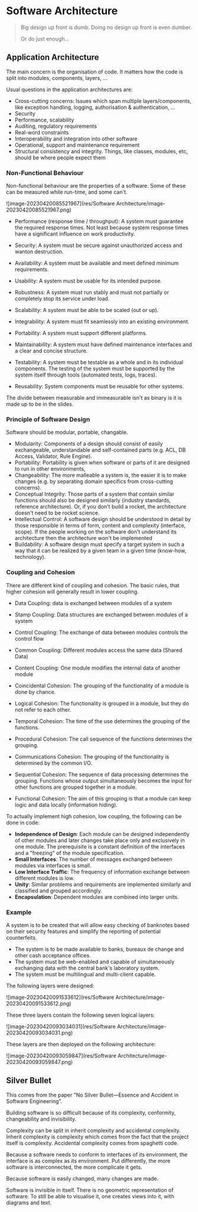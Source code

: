 # Software Architecture

> Big design up front is dumb. Doing no design up front is even dumber.
>
> Or do just enough...

## Application Architecture

The main concern is the organisation of code. It matters how the code is split into modules, components, layers, ...

Usual questions in the application architectures are:

* Cross-cutting concerns: Issues which span multiple layers/components, like exception handling, logging, authorisation & authentication, ...
* Security
* Performance, scalability
* Auditing, regulatory requirements
* Real-word constraints
* Interoperability and integration into other software
* Operational, support and maintenance requirement
* Structural consistency and integrity. Things, like classes, modules, etc, should be where people expect them

### Non-Functional Behaviour

Non-functional behaviour are the properties of a software. Some of these can be measured while run-time, and some can't.

![image-20230420085521967](res/Software Architecture/image-20230420085521967.png)

* Performance (response time / throughput): A system must guarantee the required response times. Not least because system response times have a significant influence on work productivity.
* Security: A system must be secure against unauthorized access and wanton destruction.
* Availability: A system must be available and meet defined minimum requirements.
* Usability: A system must be usable for its intended purpose.
* Robustness: A system must run stably and must not partially or completely stop its service under load.

* Scalability: A system must be able to be scaled (out or   up).
* Integrability: A system must fit seamlessly into an existing   environment.
* Portability: A system must support different platforms.
* Maintainability: A system must have defined maintenance interfaces and a clear and concise structure.
* Testability: A system must be testable as a whole and in  its individual components. The testing of the system must  be supported by the system itself through tools (automated  tests, logs, traces).
* Reusability: System components must be reusable for
  other systems.

The divide between measurable and immeasurable isn't as binary is it is made up to be in the slides.

###  Principle of Software Design

Software should be modular, portable, changable.

* Modularity: Components of a design should consist of easily exchangeable, understandable and self-contained parts (e.g. ACL, DB Access, Validator, Rule Engine).
* Portability: Portability is given when software or parts of it are designed to run in other environments,
* Changeability: The more malleable a system is, the easier it is to make changes (e.g. by separating domain specifics from cross-cutting concerns).
* Conceptual Integrity: Those parts of a system that contain similar functions should also be
  designed similarly (industry standards, reference architecture). Or, if you don't build a rocket, the architecture doesn't need to be rocket science. 
* Intellectual Control: A software design should be understood in detail by those responsible in terms of form, content and complexity (interface, scope). If the people working on the software don't understand its architecture then the architecture won't be implemented
* Buildability: A software design must specify a target system in such a way that it can be realized by a given team in a given time (know-how, technology).

### Coupling and Cohesion

There are different kind of coupling and cohesion. The basic rules, that higher cohesion will generally result in lower coupling.

* Data Coupling: data is exchanged between modules of a system
* Stamp Coupling: Data structures are exchanged between modules of a system
* Control Coupling: The exchange of data between modules controls the control flow
* Common Coupling: Different modules access the same data (Shared Data)
* Content Coupling: One module modifies the internal data of another module



* Coincidental Cohesion: The grouping of the functionality of a module is done by chance.
* Logical Cohesion: The functionality is grouped in a module, but they do not refer to each other.
* Temporal Cohesion: The time of the use determines the grouping of the functions.
* Procedural Cohesion: The call sequence of the functions determines the grouping.
* Communications Cohesion: The grouping of the functionality is determined by the common I/O.
* Sequential Cohesion: The sequence of data processing determines the grouping. Functions whose output simultaneously becomes the input for other functions are grouped together in a module.
* Functional Cohesion: The aim of this grouping is that a module can keep logic and data locally (information hiding).

To actually implement high cohesion, low coupling, the following can be done in code:

* **Independence of Design**: Each module can be designed independently of other modules and later changes take place only and exclusively in one module. The prerequisite is a constant definition of the interfaces and a "freezing" of the module specification.
* **Small Interfaces**: The number of messages exchanged between modules via interfaces is small.
* **Low Interface Traffic**: The frequency of information exchange between different modules is low.
* **Unity**: Similar problems and requirements are implemented similarly and classified and grouped accordingly.
* **Encapsulation**: Dependent modules are combined into larger units.

### Example 

A system is to be created that will allow easy checking of banknotes based on their security features and simplify the reporting of potential counterfeits.

* The system is to be made available to banks, bureaux de change and other cash acceptance offices.
* The system must be web-enabled and capable of simultaneously exchanging data with the central bank's laboratory system.
* The system must be multilingual and multi-client capable.

The following layers were designed:

![image-20230420091533612](res/Software Architecture/image-20230420091533612.png)

These three layers contain the following seven logical layers:

![image-20230420093034031](res/Software Architecture/image-20230420093034031.png)

These layers are then deployed on the following architecture:

![image-20230420093059847](res/Software Architecture/image-20230420093059847.png)

## Silver Bullet

This comes from the paper "No Silver Bullet—Essence and Accident in Software Engineering".

Building software is so difficult because of its complexity, conformity, changeability and invisibility. 

Complexity can be split in inherit complexity and accidental complexity. Inherit complexity is complexity which comes from the fact that the project itself is complexity. Accidental complexity comes from spaghetti code. 

Because a software needs to conform to interfaces of its environment, the interface is as complex as its environment. Put differently, the more software is interconnected, the more complicate it gets.

Because software is easily changed, many changes are made. 

Software is invisible in itself. There is no geometric representation of software. To still be able to visualise it, one creates views into it, with diagrams and text.